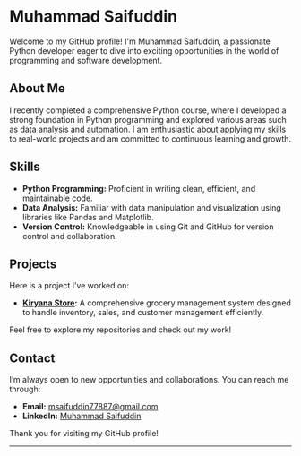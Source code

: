 # Muhammad Saifuddin

Welcome to my GitHub profile! I'm Muhammad Saifuddin, a passionate Python developer eager to dive into exciting opportunities in the world of programming and software development.

## About Me

I recently completed a comprehensive Python course, where I developed a strong foundation in Python programming and explored various areas such as data analysis and automation. I am enthusiastic about applying my skills to real-world projects and am committed to continuous learning and growth.

## Skills

- **Python Programming:** Proficient in writing clean, efficient, and maintainable code.
- **Data Analysis:** Familiar with data manipulation and visualization using libraries like Pandas and Matplotlib.
- **Version Control:** Knowledgeable in using Git and GitHub for version control and collaboration.

## Projects

Here is a project I’ve worked on:

- **[Kiryana Store](link-to-kiryana-store):** A comprehensive grocery management system designed to handle inventory, sales, and customer management efficiently.

Feel free to explore my repositories and check out my work!

## Contact

I’m always open to new opportunities and collaborations. You can reach me through:

- **Email:** [msaifuddin77887@gmail.com](mailto:msaifuddin77887@gmail.com)
- **LinkedIn:** [Muhammad Saifuddin](https://www.linkedin.com/in/muhammad-saifuddin-793969322/?trk=opento_sprofile_details)

Thank you for visiting my GitHub profile!

---
